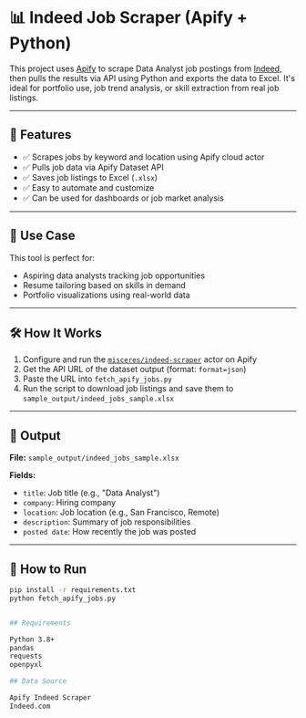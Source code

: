# 📊 Indeed Job Scraper (Apify + Python)

This project uses [Apify](https://apify.com/) to scrape Data Analyst job postings from [Indeed](https://indeed.com), then pulls the results via API using Python and exports the data to Excel. It's ideal for portfolio use, job trend analysis, or skill extraction from real job listings.

---

## 🚀 Features

- ✅ Scrapes jobs by keyword and location using Apify cloud actor
- ✅ Pulls job data via Apify Dataset API
- ✅ Saves job listings to Excel (`.xlsx`)
- ✅ Easy to automate and customize
- ✅ Can be used for dashboards or job market analysis

---

## 🧠 Use Case

This tool is perfect for:
- Aspiring data analysts tracking job opportunities
- Resume tailoring based on skills in demand
- Portfolio visualizations using real-world data

---

## 🛠 How It Works

1. Configure and run the [`misceres/indeed-scraper`](https://apify.com/misceres/indeed-scraper) actor on Apify
2. Get the API URL of the dataset output (format: `format=json`)
3. Paste the URL into `fetch_apify_jobs.py`
4. Run the script to download job listings and save them to `sample_output/indeed_jobs_sample.xlsx`

---

## 📁 Output

**File:** `sample_output/indeed_jobs_sample.xlsx`

**Fields:**
- `title`: Job title (e.g., "Data Analyst")
- `company`: Hiring company
- `location`: Job location (e.g., San Francisco, Remote)
- `description`: Summary of job responsibilities
- `posted date`: How recently the job was posted

---

## 🧪 How to Run

```bash
pip install -r requirements.txt
python fetch_apify_jobs.py


## Requirements

Python 3.8+
pandas
requests
openpyxl

## Data Source

Apify Indeed Scraper
Indeed.com